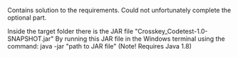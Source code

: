 Contains solution to the requirements. Could not unfortunately complete the
optional part.

Inside the target folder there is the JAR file "Crosskey_Codetest-1.0-SNAPSHOT.jar"
By running this JAR file in the Windows terminal using the command:
java -jar "path to JAR file" (Note! Requires Java 1.8)
